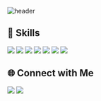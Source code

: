 ![header](https://capsule-render.vercel.app/api?type=waving&color=auto&text=HwangJaeYeon&animation=fadeIn&fontColor=73788A&fontSize=60&height=190)

<h2>🚀 Skills</h2> <p> <img src="https://img.shields.io/badge/HTML5-E34F26?style=for-the-badge&logo=HTML5&logoColor=white"> <img src="https://img.shields.io/badge/CSS3-1572B6?style=for-the-badge&logo=CSS3&logoColor=white"> <img src="https://img.shields.io/badge/JavaScript-F7DF1E?style=for-the-badge&logo=JavaScript&logoColor=black"> <img src="https://img.shields.io/badge/TypeScript-3178C6?style=for-the-badge&logo=TypeScript&logoColor=white"> <img src="https://img.shields.io/badge/React-61DAFB.svg?style=for-the-badge&logo=React&logoColor=white"> <img src="https://img.shields.io/badge/Next.js-000000.svg?style=for-the-badge&logo=Next.js&logoColor=white"> <img src="https://img.shields.io/badge/Vue.js-4FC08D?style=for-the-badge&logo=Vue.js&logoColor=white"></p> <h2>🌐 Connect with Me</h2> <p> <a href="https://www.frontend-jaeyeon.com/" target="_blank"> <img src="https://img.shields.io/badge/Portfolio-FF5722?style=for-the-badge&logo=Google Chrome&logoColor=white"/></a> <a href="https://velog.io/@hjng0825/posts" target="_blank"><img src="https://img.shields.io/badge/Blog-00C853?style=for-the-badge&logo=Velog&logoColor=white"/></a> </p>
